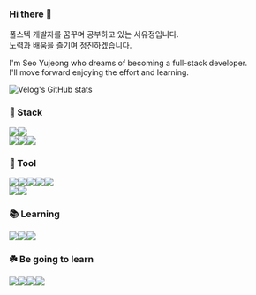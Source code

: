 ### Hi there 👋

<!--
**dbwjdtj/dbwjdtj** is a ✨ _special_ ✨ repository because its `README.md` (this file) appears on your GitHub profile.

Here are some ideas to get you started:

- 🔭 I’m currently working on ...
- 🌱 I’m currently learning ...
- 👯 I’m looking to collaborate on ...
- 🤔 I’m looking for help with ...
- 💬 Ask me about ...
- 📫 How to reach me: ...
- 😄 Pronouns: ...
- ⚡ Fun fact: ...
-->

<p>
  풀스텍 개발자를 꿈꾸며 공부하고 있는 서유정입니다.
  </br>
  노력과 배움을 즐기며 정진하겠습니다.
</p>

<p>
  I'm Seo Yujeong who dreams of becoming a full-stack developer.
  </br>
  I'll move forward enjoying the effort and learning.
</p>

<img src="https://camo.githubusercontent.com/da92cb21829e38097fe06f2f4a6a81dae7477fe0ad34b5a5068ea43678f3b933/68747470733a2f2f76656c6f672d726561646d652d73746174732e76657263656c2e6170702f6170693f6e616d653d73696c7665726265656e26736c75673d4e617665722d4d61702d2545432539452539302545432539432541302545422541312541442545412542322538432d254544253939253943254543253941254139254544253935253938254541254238254230" alt="Velog's GitHub stats" data-canonical-src="https://velog-readme-stats.vercel.app/api?name=dbwjdtj&amp;slug=복습" style="max-width: 100%;">

<h3>🚀 Stack</h3>
<div style="display: flex;">
  <img src="https://img.shields.io/badge/C-A8B9CC?style=flat-square&logo=C&logoColor=white"/>
  <img src="https://img.shields.io/badge/JavaScript-F7DF1E?style=flat-square&logo=JavaScript&logoColor=white"/>
</div>
<div style="display: flex;">
  <img src="https://img.shields.io/badge/HTML5-E34F26?style=flat-square&logo=HTML5&logoColor=white"/>
  <img src="https://img.shields.io/badge/CSS3-1572B6?style=flat-square&logo=CSS3&logoColor=white"/>
  <img src="https://img.shields.io/badge/React-61DAFB?style=flat-square&logo=React&logoColor=white"/>
</div>

<h3>🧰 Tool</h3>
<div style="display: flex;">
  <img src="https://img.shields.io/badge/Git-F05032?style=flat-square&logo=Git&logoColor=white"/>
  <img src="https://img.shields.io/badge/GitHub-181717?style=flat-square&logo=GitHub&logoColor=white"/>
  <img src="https://img.shields.io/badge/Visual Studio-5C2D91?style=flat-square&logo=Visual Studio&logoColor=white"/>
  <img src="https://img.shields.io/badge/Visual Studio Code-007ACC?style=flat-square&logo=Visual Studio Code&logoColor=white"/>
  <img src="https://img.shields.io/badge/Postman-FF6C37?style=flat-square&logo=Postman&logoColor=white"/>
</div>
<div style="display: flex;">
  <img src="https://img.shields.io/badge/Notion-000000?style=flat-square&logo=Notion&logoColor=white"/>
  <img src="https://img.shields.io/badge/Figma-000000?style=flat-square&logo=Figma&logoColor=white"/>
</div>

<h3>📚 Learning</h3>
<div style="display: flex;">
  <img src="https://img.shields.io/badge/C++-00599C?style=flat-square&logo=C++&logoColor=white"/>
  <img src="https://img.shields.io/badge/TypeScript-3178C6?style=flat-square&logo=TypeScript&logoColor=white"/>
  <img src="https://img.shields.io/badge/Java-F24E1E?style=flat-square&logo=Java&logoColor=white"/>
</div>

<h3>☘️ Be going to learn</h3>
<div style="display: flex;">
  <img src="https://img.shields.io/badge/Kotlin-7F52FF?style=flat-square&logo=Kotlin&logoColor=white"/>
  <img src="https://img.shields.io/badge/Swift-F05138?style=flat-square&logo=Swift&logoColor=white"/>
  <img src="https://img.shields.io/badge/Python-3776AB?style=flat-square&logo=Python&logoColor=white"/>
  <img src="https://img.shields.io/badge/Go-00ADD8?style=flat-square&logo=Go&logoColor=white"/>
</div>

<div></div>
